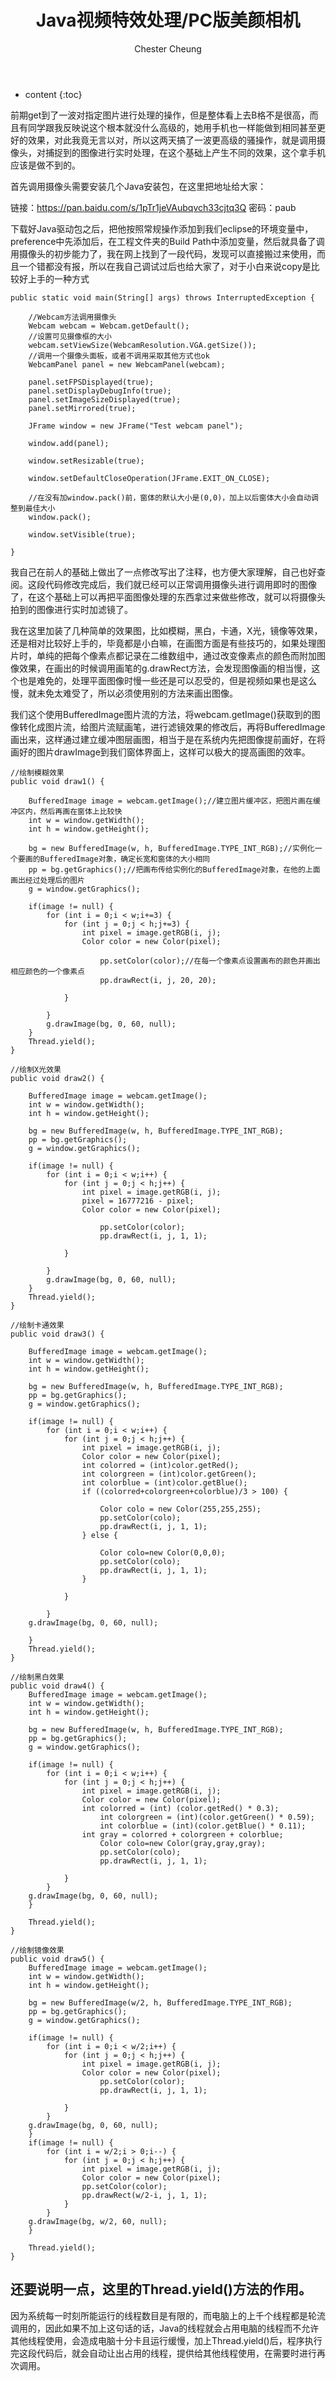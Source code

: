 ﻿---
layout: post
title:  "Java视频特效处理/PC版美颜相机"
categories: Java
tags:  Java openCV image
author: Chester Cheung
---

* content
{:toc}


前期get到了一波对指定图片进行处理的操作，但是整体看上去B格不是很高，而且有同学跟我反映说这个根本就没什么高级的，她用手机也一样能做到相同甚至更好的效果，对此我竟无言以对，所以这两天搞了一波更高级的骚操作，就是调用摄像头，对捕捉到的图像进行实时处理，在这个基础上产生不同的效果，这个拿手机应该是做不到的。

首先调用摄像头需要安装几个Java安装包，在这里把地址给大家：









链接：https://pan.baidu.com/s/1pTr1jeVAubqvch33cjtq3Q 密码：paub



下载好Java驱动包之后，把他按照常规操作添加到我们eclipse的环境变量中，preference中先添加后，在工程文件夹的Build Path中添加变量，然后就具备了调用摄像头的初步能力了，我在网上找到了一段代码，发现可以直接搬过来使用，而且一个错都没有报，所以在我自己调试过后也给大家了，对于小白来说copy是比较好上手的一种方式

	public static void main(String[] args) throws InterruptedException {

		//Webcam方法调用摄像头
		Webcam webcam = Webcam.getDefault();
		//设置可见摄像框的大小
		webcam.setViewSize(WebcamResolution.VGA.getSize());
		//调用一个摄像头面板，或者不调用采取其他方式也ok 
		WebcamPanel panel = new WebcamPanel(webcam);
	
		panel.setFPSDisplayed(true);
		panel.setDisplayDebugInfo(true);
		panel.setImageSizeDisplayed(true);
		panel.setMirrored(true);
	
		JFrame window = new JFrame("Test webcam panel");
	
		window.add(panel);
	
		window.setResizable(true);
	
		window.setDefaultCloseOperation(JFrame.EXIT_ON_CLOSE);
	
		//在没有加window.pack()前，窗体的默认大小是(0,0)，加上以后窗体大小会自动调整到最佳大小
		window.pack();
	
		window.setVisible(true);
	
	}

我自己在前人的基础上做出了一点修改写出了注释，也方便大家理解，自己也好查阅。这段代码修改完成后，我们就已经可以正常调用摄像头进行调用即时的图像了，在这个基础上可以再把平面图像处理的东西拿过来做些修改，就可以将摄像头拍到的图像进行实时加滤镜了。



我在这里加装了几种简单的效果图，比如模糊，黑白，卡通，X光，镜像等效果，还是相对比较好上手的，毕竟都是小白嘛，在画图方面是有些技巧的，如果处理图片时，单纯的把每个像素点都记录在二维数组中，通过改变像素点的颜色而附加图像效果，在画出的时候调用画笔的g.drawRect方法，会发现图像画的相当慢，这个也是难免的，处理平面图像时慢一些还是可以忍受的，但是视频如果也是这么慢，就未免太难受了，所以必须使用别的方法来画出图像。



我们这个使用BufferedImage图片流的方法，将webcam.getImage()获取到的图像转化成图片流，给图片流赋画笔，进行滤镜效果的修改后，再将BufferedImage画出来，这样通过建立缓冲图层画图，相当于是在系统内先把图像提前画好，在将画好的图片drawImage到我们窗体界面上，这样可以极大的提高画图的效率。

	//绘制模糊效果
	public void draw1() {
		
		BufferedImage image = webcam.getImage();//建立图片缓冲区，把图片画在缓冲区内，然后再画在窗体上比较快
		int w = window.getWidth();
		int h = window.getHeight();
		
		bg = new BufferedImage(w, h, BufferedImage.TYPE_INT_RGB);//实例化一个要画的BufferedImage对象，确定长宽和窗体的大小相同
		pp = bg.getGraphics();//把画布传给实例化的BufferedImage对象，在他的上面画出经过处理后的图片
		g = window.getGraphics();
		
		if(image != null) {
			for (int i = 0;i < w;i+=3) {
    			for (int j = 0;j < h;j+=3) {
    				int pixel = image.getRGB(i, j);
    				Color color = new Color(pixel);
        			
        				pp.setColor(color);//在每一个像素点设置画布的颜色并画出相应颜色的一个像素点
        				pp.drawRect(i, j, 20, 20);
        			
    			}

    		}
			g.drawImage(bg, 0, 60, null);
		}
		Thread.yield();
	}
	
	//绘制X光效果
	public void draw2() {
		
		BufferedImage image = webcam.getImage();
		int w = window.getWidth();
		int h = window.getHeight();
		
		bg = new BufferedImage(w, h, BufferedImage.TYPE_INT_RGB);
		pp = bg.getGraphics();
		g = window.getGraphics();
		
		if(image != null) {
			for (int i = 0;i < w;i++) {
    			for (int j = 0;j < h;j++) {
    				int pixel = image.getRGB(i, j);
    				pixel = 16777216 - pixel;
    				Color color = new Color(pixel);
        			
        				pp.setColor(color);
        				pp.drawRect(i, j, 1, 1);
        			
    			}
	
    		}
			g.drawImage(bg, 0, 60, null);
		}
		Thread.yield();
	}
	
	//绘制卡通效果
	public void draw3() {
		
		BufferedImage image = webcam.getImage();
		int w = window.getWidth();
		int h = window.getHeight();
		
		bg = new BufferedImage(w, h, BufferedImage.TYPE_INT_RGB);
		pp = bg.getGraphics();
		g = window.getGraphics();
		
		if(image != null) {
			for (int i = 0;i < w;i++) {
    			for (int j = 0;j < h;j++) {
    				int pixel = image.getRGB(i, j);
    				Color color = new Color(pixel);
        			int colorred = (int)color.getRed();
        			int colorgreen = (int)color.getGreen();
        			int colorblue = (int)color.getBlue();	        		
        			if ((colorred+colorgreen+colorblue)/3 > 100) {

        				Color colo = new Color(255,255,255);
        				pp.setColor(colo);
        				pp.drawRect(i, j, 1, 1);
        			} else {
        			
        				Color colo=new Color(0,0,0);
        				pp.setColor(colo);
        				pp.drawRect(i, j, 1, 1);
        			}
    			
    			}
	
    		}
		g.drawImage(bg, 0, 60, null);
		
		}
		Thread.yield();
	}

	//绘制黑白效果
	public void draw4() {
		BufferedImage image = webcam.getImage();
		int w = window.getWidth();
		int h = window.getHeight();
	
		bg = new BufferedImage(w, h, BufferedImage.TYPE_INT_RGB);
		pp = bg.getGraphics();
		g = window.getGraphics();
		
		if(image != null) {
			for (int i = 0;i < w;i++) {
    			for (int j = 0;j < h;j++) {
    				int pixel = image.getRGB(i, j);
    				Color color = new Color(pixel);
    				int colorred = (int) (color.getRed() * 0.3);
        				int colorgreen = (int)(color.getGreen() * 0.59);
        				int colorblue = (int)(color.getBlue() * 0.11);
    				int gray = colorred + colorgreen + colorblue;
        				Color colo=new Color(gray,gray,gray);
        				pp.setColor(colo);
        				pp.drawRect(i, j, 1, 1);
        		
    			}
    		}
		g.drawImage(bg, 0, 60, null);
		}
	
		Thread.yield();
	}

	//绘制镜像效果
	public void draw5() {
		BufferedImage image = webcam.getImage();
		int w = window.getWidth();
		int h = window.getHeight();
		
		bg = new BufferedImage(w/2, h, BufferedImage.TYPE_INT_RGB);
		pp = bg.getGraphics();
		g = window.getGraphics();
		
		if(image != null) {
			for (int i = 0;i < w/2;i++) {
    			for (int j = 0;j < h;j++) {
    				int pixel = image.getRGB(i, j);
    				Color color = new Color(pixel);
        				pp.setColor(color);
        				pp.drawRect(i, j, 1, 1);
        		
    			}
    		}
		g.drawImage(bg, 0, 60, null);
		}
		if(image != null) {
			for (int i = w/2;i > 0;i--) {
    			for (int j = 0;j < h;j++) {
    				int pixel = image.getRGB(i, j);
    				Color color = new Color(pixel);
    				pp.setColor(color);
        			pp.drawRect(w/2-i, j, 1, 1);
    			}
    		}
		g.drawImage(bg, w/2, 60, null);
		}
	
		Thread.yield();
	}

## 还要说明一点，这里的Thread.yield()方法的作用。



因为系统每一时刻所能运行的线程数目是有限的，而电脑上的上千个线程都是轮流调用的，因此如果不加上这句话的话，Java的线程就会占用电脑的线程而不允许其他线程使用，会造成电脑十分卡且运行缓慢，加上Thread.yield()后，程序执行完这段代码后，就会自动让出占用的线程，提供给其他线程使用，在需要时进行再次调用。